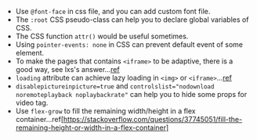 - Use `@font-face` in css file, and you can add custom font file.
- The `:root` CSS pseudo-class can help you to declare global variables of CSS.
- The CSS function `attr()` would be useful sometimes.
- Using `pointer-events: none` in CSS can prevent default event of some element.
- To make the pages that contains `<iframe>` to be adaptive, there is a good way, see lxs's answer...[ref](https://stackoverflow.com/questions/166160/how-can-i-scale-the-content-of-an-iframe)
- `loading` attribute can achieve lazy loading in `<img>` or `<iframe>`...[ref](https://developer.mozilla.org/en-US/docs/Web/Performance/Lazy_loading)
- `disablepictureinpicture=true` and `controlslist="nodownload noremoteplayback noplaybackrate"` can help you to hide some props for video tag.
- Use `flex-grow` to fill the remaining width/height in a flex container...ref[https://stackoverflow.com/questions/37745051/fill-the-remaining-height-or-width-in-a-flex-container]
